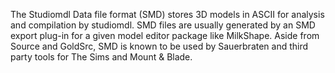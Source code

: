 The Studiomdl Data file format (SMD) stores 3D models in ASCII for analysis and compilation by studiomdl. SMD files are usually generated by an SMD export plug-in for a given model editor package like MilkShape. Aside from Source and GoldSrc, SMD is known to be used by Sauerbraten and third party tools for The Sims and Mount & Blade. 
